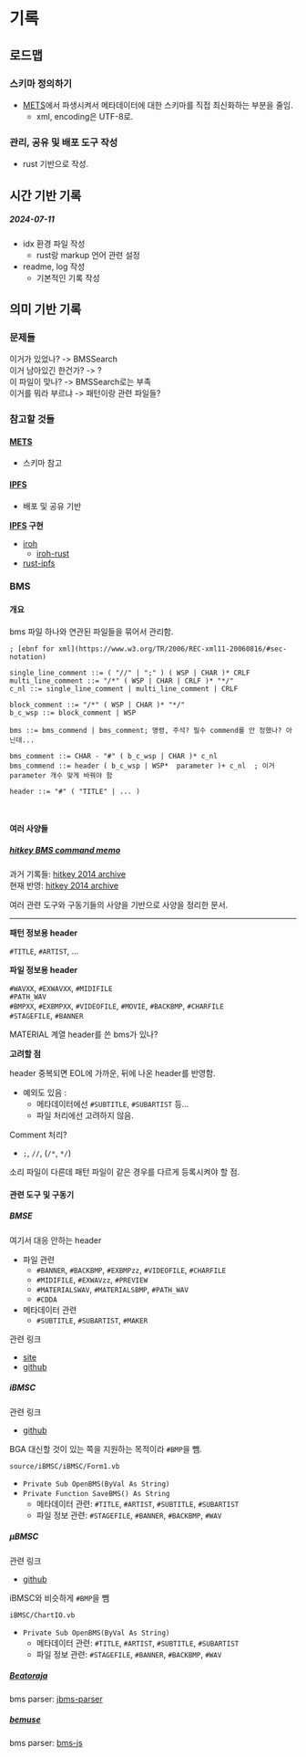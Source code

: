 # 기록

## 로드맵

### 스키마 정의하기

- [METS]에서 파생시켜서 메타데이터에 대한 스키마를 직접 최신화하는 부분을 줄임.
  - xml, encoding은 UTF-8로.

### 관리, 공유 및 배포 도구 작성

- rust 기반으로 작성.

## 시간 기반 기록

##### 2024-07-11

- idx 환경 파일 작성
  - rust랑 markup 언어 관련 설정
- readme, log 작성
  - 기본적인 기록 작성

## 의미 기반 기록

### 문제들

이거가 있었나? -> BMSSearch  
이거 남아있긴 한건가? -> ?  
이 파일이 맞나? -> BMSSearch로는 부족  
이거를 뭐라 부르냐 -> 패턴이랑 관련 파일들?

### 참고할 것들

#### [METS]

- 스키마 참고

[METS]: https://www.loc.gov/standards/mets/mets-home.html

#### [IPFS]

- 배포 및 공유 기반

**[IPFS] 구현**

- [iroh](https://iroh.computer/docs)
  - [iroh-rust](https://crates.io/crates/iroh)
- [rust-ipfs](https://crates.io/crates/rust-ipfs)

[IPFS]: https://docs.ipfs.tech/

### BMS

#### 개요

bms 파일 하나와 연관된 파일들을 묶어서 관리함.

```ebnf
; [ebnf for xml](https://www.w3.org/TR/2006/REC-xml11-20060816/#sec-notation)

single_line_comment ::= ( "//" | ";" ) ( WSP | CHAR )* CRLF
multi_line_comment ::= "/*" ( WSP | CHAR | CRLF )* "*/"
c_nl ::= single_line_comment | multi_line_comment | CRLF

block_comment ::= "/*" ( WSP | CHAR )* "*/"
b_c_wsp ::= block_comment | WSP

bms ::= bms_commend | bms_comment; 명령, 주석? 필수 commend를 안 정했나? 아닌데...

bms_comment ::= CHAR - "#" ( b_c_wsp | CHAR )* c_nl
bms_commend ::= header ( b_c_wsp | WSP*  parameter )+ c_nl  ; 이거 parameter 개수 맞게 바꿔야 함

header ::= "#" ( "TITLE" | ... )



```

#### 여러 사양들

##### [hitkey BMS command memo]

과거 기록들: [hitkey 2014 archive]  
현재 반영: [hitkey 2014 archive]

여러 관련 도구와 구동기들의 사양을 기반으로 사양을 정리한 문서.

---

**패턴 정보용 header**

`#TITLE`, `#ARTIST`, ...

**파일 정보용 header**

`#WAVXX`, `#EXWAVXX`, `#MIDIFILE`  
`#PATH_WAV`  
`#BMPXX`, `#EXBMPXX`, `#VIDEOFILE`, `#MOVIE`, `#BACKBMP`, `#CHARFILE`  
`#STAGEFILE`, `#BANNER`

MATERIAL 계열 header를 쓴 bms가 있나?

**고려할 점**

header 중복되면 EOL에 가까운, 뒤에 나온 header를 반영함.

- 예외도 있음 :
  - 메타데이터에선 `#SUBTITLE`, `#SUBARTIST` 등...
  - 파일 처리에선 고려하지 않음.

Comment 처리?

- `;`, `//`, (`/*`, `*/`)

소리 파일이 다른데 패턴 파일이 같은 경우를 다르게 등록시켜야 할 점.

[hitkey BMS command memo]: https://hitkey.nekokan.dyndns.info/cmds.htm

[hitkey 2014 archive]: https://web.archive.org/web/20240505175610/https://hitkey.nekokan.dyndns.info/cmds.htm

#### 관련 도구 및 구동기

##### **BMSE**

여기서 대응 안하는 header

- 파일 관련
  - `#BANNER`, `#BACKBMP`, `#EXBMPzz`, `#VIDEOFILE`, `#CHARFILE`
  - `#MIDIFILE`, `#EXWAVzz`, `#PREVIEW`
  - `#MATERIALSWAV`, `#MATERIALSBMP`, `#PATH_WAV`
  - `#CDDA`
- 메타데이터 관련
  - `#SUBTITLE`, `#SUBARTIST`, `#MAKER`

관련 링크

- [site](http://ucn.tokonats.net/software/bmse/)
- [github](https://github.com/Nekokan/BMSE)

##### **iBMSC**

관련 링크

- [github](https://github.com/aqtq314/iBMSC)

BGA 대신할 것이 있는 쪽을 지원하는 목적이라 `#BMP`을 뺌.

`source/iBMSC/iBMSC/Form1.vb`

- `Private Sub OpenBMS(ByVal As String)`
- `Private Function SaveBMS() As String`
  - 메타데이터 관련: `#TITLE`, `#ARTIST`, `#SUBTITLE`, `#SUBARTIST`
  - 파일 정보 관련: `#STAGEFILE`, `#BANNER`, `#BACKBMP`, `#WAV`

##### **μBMSC**

관련 링크

- [github]([https://github.com/zardoru/iBMSC)

iBMSC와 비슷하게 `#BMP`을 뺌

`iBMSC/ChartIO.vb`

- `Private Sub OpenBMS(ByVal As String)`
  - 메타데이터 관련: `#TITLE`, `#ARTIST`, `#SUBTITLE`, `#SUBARTIST`
  - 파일 정보 관련: `#STAGEFILE`, `#BANNER`, `#BACKBMP`, `#WAV`

##### [Beatoraja]

bms parser: [jbms-parser]

[Beatoraja]: https://github.com/exch-bms2/beatoraja

[jbms-parser]: https://github.com/exch-bms2/jbms-parser

##### [bemuse]

bms parser: [bms-js]

[bms-js]: https://github.com/bemusic/bemuse/tree/master/packages/bms

[bemuse]: https://github.com/bemusic/bemuse
